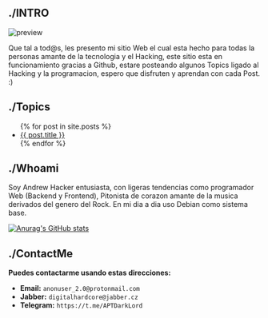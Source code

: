 ## ./INTRO
![preview](https://i.ibb.co/9wWLzQ4/logo-fsec.png)

Que tal a tod@s, les presento mi sitio Web el cual esta hecho para todas la personas amante de la tecnologia
y el Hacking, este sitio esta en funcionamiento gracias a Github, estare posteando algunos Topics ligado al Hacking
y la programacion, espero que disfruten y aprendan con cada Post. :)

## ./Topics
<ul>
  {% for post in site.posts %}
    <li>
      <a href="{{ post.url }}">{{ post.title }}</a>
    </li>
  {% endfor %}
</ul>

## ./Whoami

Soy Andrew Hacker entusiasta, con ligeras tendencias como programador Web (Backend y Frontend), Pitonista de corazon
amante de la musica derivados del genero del Rock. En mi dia a dia uso Debian como sistema base.

[![Anurag's GitHub stats](https://github-readme-stats.vercel.app/api?username=Fsec-dev)](https://github.com/anuraghazra/github-readme-stats)

## ./ContactMe
**Puedes contactarme usando estas direcciones:** 
- **Email:** ```anonuser_2.0@protonmail.com```
- **Jabber:** ```digitalhardcore@jabber.cz```
- **Telegram:** ```https://t.me/APTDarkLord```
